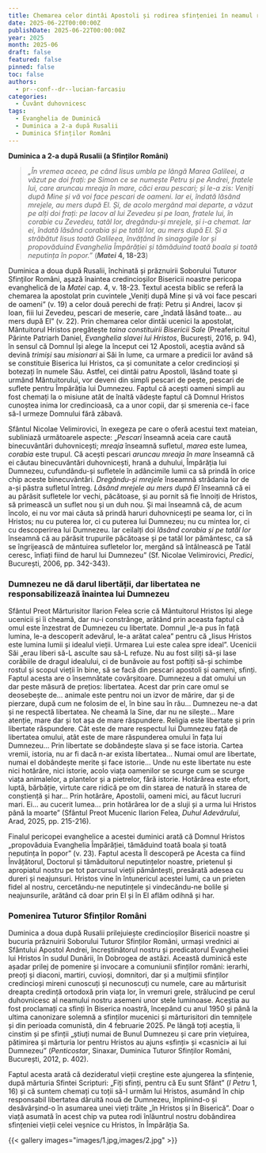 ```yaml
---
title: Chemarea celor dintâi Apostoli și rodirea sfințeniei în neamul românesc
date: 2025-06-22T00:00:00Z
publishDate: 2025-06-22T00:00:00Z
year: 2025
month: 2025-06
draft: false
featured: false
pinned: false
toc: false
authors:
  - pr--conf--dr--lucian-farcasiu
categories:
  - Cuvânt duhovnicesc
tags:
  - Evanghelia de Duminică
  - Duminica a 2-a după Rusalii
  - Duminica Sfinților Români
---
```

**Duminica a 2-a după Rusalii (a Sfinților Români)**

> _„În vremea aceea, pe când Iisus umbla pe lângă Marea Galileei, a văzut pe doi frați: pe Simon ce se numește Petru și pe Andrei, fratele lui, care aruncau mreaja în mare, căci erau pescari; și le-a zis: Veniți după Mine și vă voi face pescari de oameni. Iar ei, îndată lăsând mrejele, au mers după El. Și, de acolo mergând mai departe, a văzut pe alți doi frați: pe Iacov al lui Zevedeu și pe Ioan, fratele lui, în corabie cu Zevedeu, tatăl lor, dregându-și mrejele, și i-a chemat. Iar ei, îndată lăsând corabia și pe tatăl lor, au mers după El. Și a străbătut Iisus toată Galileea, învățând în sinagogile lor și propovăduind Evanghelia Împărăției și tămăduind toată boala și toată neputința în popor.”_ (**_Matei_ 4, 18-23**)

Duminica a doua după Rusalii, închinată și prăznuirii Soborului Tuturor Sfinților Români, așază înaintea credincioșilor Bisericii noastre pericopa evanghelică de la _Matei_ cap. 4, v. 18-23. Textul acesta biblic se referă la chemarea la apostolat prin cuvintele „Veniți după Mine și vă voi face pescari de oameni” (v. 19) a celor două perechi de frați: Petru și Andrei, Iacov și Ioan, fiii lui Zevedeu, pescari de meserie, care „îndată lăsând toate… au mers după El” (v. 22). Prin chemarea celor dintâi ucenici la apostolat, Mântuitorul Hristos pregătește _taina constituirii Bisericii Sale_ (Preafericitul Părinte Patriarh Daniel, _Evanghelia slavei lui Hristos_, București, 2016, p. 94), în sensul că Domnul își alege la început cei 12 Apostoli, aceștia având să devină _trimiși_ sau _misionari_ ai Săi în lume, ca urmare a predicii lor având să se constituie Biserica lui Hristos, ca și comunitate a celor credincioși și botezați în numele Său. Astfel, cei dintâi patru Apostoli, lăsând toate și urmând Mântuitorului, vor deveni din simpli pescari de pește, pescari de suflete pentru Împărăția lui Dumnezeu. Faptul că acești oameni simpli au fost chemați la o misiune atât de înaltă vădește faptul că Domnul Hristos cunoștea inima lor credincioasă, ca a unor copii, dar și smerenia ce-i face să-I urmeze Domnului fără zăbavă.

Sfântul Nicolae Velimirovici, în exegeza pe care o oferă acestui text mateian, subliniază următoarele aspecte: „_Pescari_ înseamnă aceia care caută binecuvântări duhovnicești; _mreaja_ înseamnă sufletul, _marea_ este lumea, _corabia_ este trupul. Că acești pescari _aruncau mreaja în mare_ înseamnă că ei căutau binecuvântări duhovnicești, hrană a duhului, Împărăția lui Dumnezeu, cufundându-și sufletele în adâncimile lumii ca să prindă în orice chip aceste binecuvântări. _Dregându-și mrejele_ înseamnă strădania lor de a-și păstra sufletul întreg. _Lăsând mrejele au mers după El_ înseamnă că ei au părăsit sufletele lor vechi, păcătoase, și au pornit să fie înnoiți de Hristos, să primească un suflet nou și un duh nou. Și mai înseamnă că, de acum încolo, ei nu vor mai căuta să prindă haruri duhovnicești pe seama lor, ci în Hristos; nu cu puterea lor, ci cu puterea lui Dumnezeu; nu cu mintea lor, ci cu descoperirea lui Dumnezeu. Iar ceilalți doi _lăsând corabia și pe tatăl lor_ înseamnă că au părăsit trupurile păcătoase și pe tatăl lor pământesc, ca să se îngrijească de mântuirea sufletelor lor, mergând să întâlnească pe Tatăl ceresc, înfiați fiind de harul lui Dumnezeu” (Sf. Nicolae Velimirovici, _Predici_, București, 2006, pp. 342-343).

### Dumnezeu ne dă darul libertății, dar libertatea ne responsabilizează înaintea lui Dumnezeu

Sfântul Preot Mărturisitor Ilarion Felea scrie că Mântuitorul Hristos își alege ucenicii și îi cheamă, dar nu-i constrânge, arătând prin aceasta faptul că omul este înzestrat de Dumnezeu cu libertate. Domnul „le-a pus în față lumina, le-a descoperit adevărul, le-a arătat calea” pentru că „Iisus Hristos este lumina lumii și idealul vieții. Urmarea Lui este calea spre ideal”. Ucenicii Săi „erau liberi să-L asculte sau să-L refuze. Nu au fost siliți să-și lase corăbiile de dragul idealului, ci de bunăvoie au fost poftiți să-și schimbe rostul și scopul vieții în bine, să se facă din pescari apostoli și oameni, sfinți. Faptul acesta are o însemnătate covârșitoare. Dumnezeu a dat omului un dar peste măsură de prețios: libertatea. Acest dar prin care omul se deosebește de… animale este pentru noi un izvor de mărire, dar și de pierzare, după cum ne folosim de el, în bine sau în rău… Dumnezeu ne-a dat și ne respectă libertatea. Ne cheamă la Sine, dar nu ne silește… Mare atenție, mare dar și tot așa de mare răspundere. Religia este libertate și prin libertate răspundere. Cât este de mare respectul lui Dumnezeu față de libertatea omului, atât este de mare răspunderea omului în fața lui Dumnezeu… Prin libertate se dobândește slava și se face istoria. Cartea vremii, istoria, nu ar fi dacă n-ar exista libertatea… Numai omul are libertate, numai el dobândește merite și face istorie… Unde nu este libertate nu este nici hotărâre, nici istorie, acolo viața oamenilor se scurge cum se scurge viața animalelor, a plantelor și a pietrelor, fără istorie. Hotărârea este efort, luptă, bărbăție, virtute care ridică pe om din starea de natură în starea de conștiență și har… Prin hotărâre, Apostolii, oameni mici, au făcut lucruri mari. Ei… au cucerit lumea… prin hotărârea lor de a sluji și a urma lui Hristos până la moarte” (Sfântul Preot Mucenic Ilarion Felea, _Duhul Adevărului_, Arad, 2025, pp. 215-216).

Finalul pericopei evanghelice a acestei duminici arată că Domnul Hristos „propovăduia Evanghelia Împărăției, tămăduind toată boala și toată neputința în popor” (v. 23). Faptul acesta Îl descoperă pe Acesta ca fiind Învățătorul, Doctorul și tămăduitorul neputințelor noastre, prietenul și apropiatul nostru pe tot parcursul vieții pământești, presărată adesea cu dureri și neajunsuri. Hristos vine în întunericul acestei lumi, ca un prieten fidel al nostru, cercetându-ne neputințele și vindecându-ne bolile și neajunsurile, arătând că doar prin El și în El aflăm odihnă și har.

### Pomenirea Tuturor Sfinților Români

Duminica a doua după Rusalii prilejuiește credincioșilor Bisericii noastre și bucuria prăznuirii Soborului Tuturor Sfinților Români, urmași vrednici ai Sfântului Apostol Andrei, încreștinătorul nostru și predicatorul Evangheliei lui Hristos în sudul Dunării, în Dobrogea de astăzi. Această duminică este așadar prilej de pomenire și invocare a comuniunii sfinților români: ierarhi, preoți și diaconi, martiri, cuvioși, domnitori, dar și a mulțimii sfinților credincioși mireni cunoscuți și necunoscuți cu numele, care au mărturisit dreapta credință ortodoxă prin viața lor, în vremuri grele, strălucind pe cerul duhovnicesc al neamului nostru asemeni unor stele luminoase. Aceștia au fost proclamați ca sfinți în Biserica noastră, începând cu anul 1950 și până la ultima canonizare solemnă a sfinților mucenici și mărturisitori din temnițele și din perioada comunistă, din 4 februarie 2025. Pe lângă toți aceștia, îi cinstim și pe sfinții „știuți numai de Bunul Dumnezeu și care prin viețuirea, pătimirea și mărturia lor pentru Hristos au ajuns «sfinți» și «casnici» ai lui Dumnezeu” (_Penticostar_, Sinaxar, Duminica Tuturor Sfinților Români, București, 2012, p. 402).

Faptul acesta arată că dezideratul vieții creștine este ajungerea la sfințenie, după mărturia Sfintei Scripturi: „Fiți sfinți, pentru că Eu sunt Sfânt” (_I Petru_ 1, 16) și că suntem chemați cu toții să-I urmăm lui Hristos, asumând în chip responsabil libertatea dăruită nouă de Dumnezeu, împlinind-o și desăvârșind-o în asumarea unei vieți trăite „în Hristos și în Biserică”. Doar o viață asumată în acest chip va putea rodi înlăuntrul nostru dobândirea sfințeniei vieții celei veșnice cu Hristos, în Împărăția Sa.

{{< gallery images="images/1.jpg,images/2.jpg" >}}